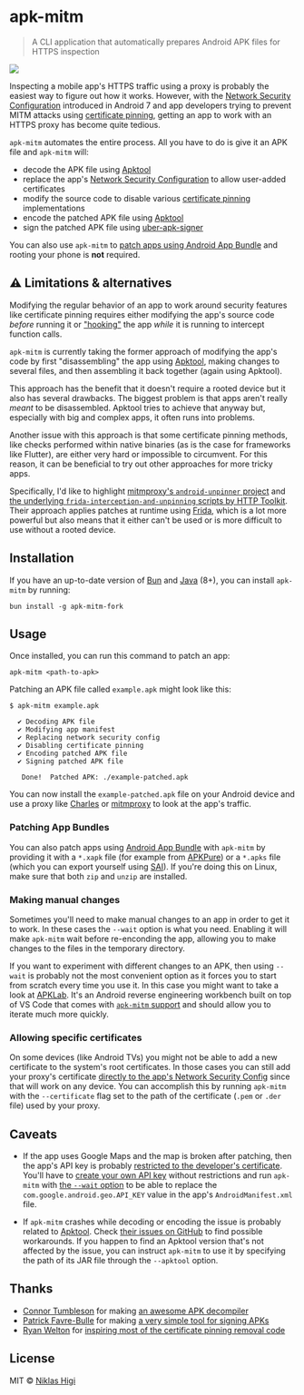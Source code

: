 # apk-mitm

> A CLI application that automatically prepares Android APK files for HTTPS inspection

[![](https://img.shields.io/npm/v/apk-mitm?style=flat-square)](https://www.npmjs.com/package/apk-mitm)

Inspecting a mobile app's HTTPS traffic using a proxy is probably the easiest way to figure out how it works. However, with the [Network Security Configuration][network-security-config] introduced in Android 7 and app developers trying to prevent MITM attacks using [certificate pinning][certificate-pinning], getting an app to work with an HTTPS proxy has become quite tedious.

`apk-mitm` automates the entire process. All you have to do is give it an APK file and `apk-mitm` will:

- decode the APK file using [Apktool][apktool]
- replace the app's [Network Security Configuration][network-security-config] to allow user-added certificates
- modify the source code to disable various [certificate pinning][certificate-pinning] implementations
- encode the patched APK file using [Apktool][apktool]
- sign the patched APK file using [uber-apk-signer][uber-apk-signer]

You can also use `apk-mitm` to [patch apps using Android App Bundle](#patching-app-bundles) and rooting your phone is **not** required.

## ⚠️ Limitations & alternatives

Modifying the regular behavior of an app to work around security features like certificate pinning requires either modifying the app's source code _before_ running it or ["hooking"][hooking] the app _while_ it is running to intercept function calls.

`apk-mitm` is currently taking the former approach of modifying the app's code by first "disassembling" the app using [Apktool][apktool], making changes to several files, and then assembling it back together (again using Apktool).

This approach has the benefit that it doesn't require a rooted device but it also has several drawbacks. The biggest problem is that apps aren't really _meant_ to be disassembled. Apktool tries to achieve that anyway but, especially with big and complex apps, it often runs into problems.

Another issue with this approach is that some certificate pinning methods, like checks performed within native binaries (as is the case for frameworks like Flutter), are either very hard or impossible to circumvent. For this reason, it can be beneficial to try out other approaches for more tricky apps.

Specifically, I'd like to highlight [mitmproxy's `android-unpinner` project][android-unpinner] and [the underlying `frida-interception-and-unpinning` scripts by HTTP Toolkit][frida-interception-and-unpinning]. Their approach applies patches at runtime using [Frida][frida], which is a lot more powerful but also means that it either can't be used or is more difficult to use without a rooted device.

## Installation

If you have an up-to-date version of [Bun][bun] and [Java][java] (8+), you can install `apk-mitm` by running:

```shell
bun install -g apk-mitm-fork
```

## Usage

Once installed, you can run this command to patch an app:

```shell
apk-mitm <path-to-apk>
```

Patching an APK file called `example.apk` might look like this:

```shell
$ apk-mitm example.apk

  ✔ Decoding APK file
  ✔ Modifying app manifest
  ✔ Replacing network security config
  ✔ Disabling certificate pinning
  ✔ Encoding patched APK file
  ✔ Signing patched APK file

   Done!  Patched APK: ./example-patched.apk
```

You can now install the `example-patched.apk` file on your Android device and use a proxy like [Charles][charles] or [mitmproxy][mitmproxy] to look at the app's traffic.

### Patching App Bundles

You can also patch apps using [Android App Bundle](android-app-bundle) with `apk-mitm` by providing it with a `*.xapk` file (for example from [APKPure][apkpure]) or a `*.apks` file (which you can export yourself using [SAI][sai]). If you're doing this on Linux, make sure that both `zip` and `unzip` are installed.

### Making manual changes

Sometimes you'll need to make manual changes to an app in order to get it to work. In these cases the `--wait` option is what you need. Enabling it will make `apk-mitm` wait before re-enconding the app, allowing you to make changes to the files in the temporary directory.

If you want to experiment with different changes to an APK, then using `--wait` is probably not the most convenient option as it forces you to start from scratch every time you use it. In this case you might want to take a look at [APKLab][apklab]. It's an Android reverse engineering workbench built on top of VS Code that comes with [`apk-mitm` support][apklab-mitm] and should allow you to iterate much more quickly.

### Allowing specific certificates

On some devices (like Android TVs) you might not be able to add a new certificate to the system's root certificates. In those cases you can still add your proxy's certificate [directly to the app's Network Security Config][network-security-config-custom-ca] since that will work on any device. You can accomplish this by running `apk-mitm` with the `--certificate` flag set to the path of the certificate (`.pem` or `.der` file) used by your proxy.

## Caveats

- If the app uses Google Maps and the map is broken after patching, then the app's API key is probably [restricted to the developer's certificate][google-api-key-restrictions]. You'll have to [create your own API key][google-maps-android] without restrictions and run `apk-mitm` with [the `--wait` option](#making-manual-changes) to be able to replace the `com.google.android.geo.API_KEY` value in the app's `AndroidManifest.xml` file.

- If `apk-mitm` crashes while decoding or encoding the issue is probably related to [Apktool][apktool]. Check [their issues on GitHub][apktool-issues] to find possible workarounds. If you happen to find an Apktool version that's not affected by the issue, you can instruct `apk-mitm` to use it by specifying the path of its JAR file through the `--apktool` option.

## Thanks

- [Connor Tumbleson](https://github.com/iBotPeaches) for making [an awesome APK decompiler][apktool]
- [Patrick Favre-Bulle](https://github.com/patrickfav) for making [a very simple tool for signing APKs][uber-apk-signer]
- [Ryan Welton](https://github.com/Fuzion24) for [inspiring most of the certificate pinning removal code](https://github.com/Fuzion24/JustTrustMe)

## License

MIT © [Niklas Higi](https://shroudedcode.com)

[network-security-config]: https://developer.android.com/training/articles/security-config
[network-security-config-custom-ca]: https://developer.android.com/training/articles/security-config#ConfigCustom
[certificate-pinning]: https://owasp.org/www-community/controls/Certificate_and_Public_Key_Pinning#what-is-pinning
[hooking]: https://en.wikipedia.org/wiki/Hooking
[android-unpinner]: https://github.com/mitmproxy/android-unpinner
[frida-interception-and-unpinning]: https://github.com/httptoolkit/frida-interception-and-unpinning
[frida]: https://frida.re/
[bun]: https://bun.sh/get
[java]: https://www.oracle.com/technetwork/java/javase/downloads/index.html
[apklab]: https://github.com/Surendrajat/APKLab
[apklab-mitm]: https://github.com/Surendrajat/APKLab#apply-mitm-patch
[google-maps-android]: https://console.cloud.google.com/google/maps-apis/apis/maps-android-backend.googleapis.com
[google-api-key-restrictions]: https://cloud.google.com/docs/authentication/api-keys#api_key_restrictions
[android-app-bundle]: https://developer.android.com/platform/technology/app-bundle/
[apkpure]: https://apkpure.com/
[sai]: https://github.com/Aefyr/SAI
[charles]: https://www.charlesproxy.com/
[mitmproxy]: https://mitmproxy.org/
[apktool]: https://ibotpeaches.github.io/Apktool/
[apktool-issues]: https://github.com/iBotPeaches/Apktool/issues
[uber-apk-signer]: https://github.com/patrickfav/uber-apk-signer
